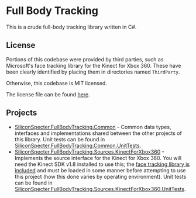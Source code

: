 # Full Body Tracking

This is a crude full-body tracking library written in C#.

## License

Portions of this codebase were provided by third parties, such as Microsoft's
face tracking library for the Kinect for Xbox 360.  These have been clearly
identified by placing them in directories named `ThirdParty`.

Otherwise, this codebase is MIT licensed.

The license file can be found [here](./license).

## Projects

- [SiliconSpecter.FullBodyTracking.Common](./SiliconSpecter.FullBodyTracking.Common) - Common data types, interfaces and implementations shared between the other projects of this library.  Unit tests can be found in [SiliconSpecter.FullBodyTracking.Common.UnitTests](./SiliconSpecter.FullBodyTracking.Common.UnitTests).
- [SiliconSpecter.FullBodyTracking.Sources.KinectForXbox360](./SiliconSpecter.FullBodyTracking.Sources.KinectForXbox360) - Implements the source interface for the Kinect for Xbox 360.  You will need the Kinect SDK v1.8 installed to use this; the [face tracking library is included](./SiliconSpecter.FullBodyTracking.Sources.KinectForXbox360/Interop/FaceTrackLib/ThirdParty) and must be loaded in some manner before attempting to use this project (how this done varies by operating environment).  Unit tests can be found in [SiliconSpecter.FullBodyTracking.Sources.KinectForXbox360.UnitTests](./SiliconSpecter.FullBodyTracking.Sources.KinectForXbox360.UnitTests).
